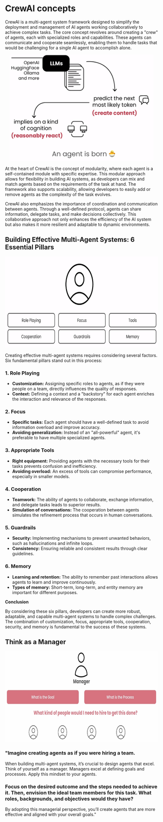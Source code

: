 # CrewAI concepts

CrewAI is a multi-agent system framework designed to simplify the deployment and management of AI agents working collaboratively to achieve complex tasks. The core concept revolves around creating a "crew" of agents, each with specialized roles and capabilities. These agents can communicate and cooperate seamlessly, enabling them to handle tasks that would be challenging for a single AI agent to accomplish alone.

<p align="center">
<img src="images/concept.png" height="350"> 
</p>

At the heart of CrewAI is the concept of modularity, where each agent is a self-contained module with specific expertise. This modular approach allows for flexibility in building AI systems, as developers can mix and match agents based on the requirements of the task at hand. The framework also supports scalability, allowing developers to easily add or remove agents as the complexity of the task evolves.

CrewAI also emphasizes the importance of coordination and communication between agents. Through a well-defined protocol, agents can share information, delegate tasks, and make decisions collectively. This collaborative approach not only enhances the efficiency of the AI system but also makes it more resilient and adaptable to dynamic environments.


## Building Effective Multi-Agent Systems: 6 Essential Pillars

<p align="center">
<img src="images/agents.png" height="300"> 
</p>

Creating effective multi-agent systems requires considering several factors. Six fundamental pillars stand out in this process:

### 1. Role Playing
* **Customization:** Assigning specific roles to agents, as if they were people on a team, directly influences the quality of responses.
* **Context:** Defining a context and a "backstory" for each agent enriches the interaction and relevance of the responses.

### 2. Focus
* **Specific tasks:** Each agent should have a well-defined task to avoid information overload and improve accuracy.
* **Avoiding generalization:** Instead of an "all-powerful" agent, it's preferable to have multiple specialized agents.

### 3. Appropriate Tools
* **Right equipment:** Providing agents with the necessary tools for their tasks prevents confusion and inefficiency.
* **Avoiding overload:** An excess of tools can compromise performance, especially in smaller models.

### 4. Cooperation
* **Teamwork:** The ability of agents to collaborate, exchange information, and delegate tasks leads to superior results.
* **Simulation of conversations:** The cooperation between agents simulates the refinement process that occurs in human conversations.

### 5. Guardrails
* **Security:** Implementing mechanisms to prevent unwanted behaviors, such as hallucinations and infinite loops.
* **Consistency:** Ensuring reliable and consistent results through clear guidelines.

### 6. Memory
* **Learning and retention:** The ability to remember past interactions allows agents to learn and improve continuously.
* **Types of memory:** Short-term, long-term, and entity memory are important for different purposes.

**Conclusion**

By considering these six pillars, developers can create more robust, adaptable, and capable multi-agent systems to handle complex challenges. The combination of customization, focus, appropriate tools, cooperation, security, and memory is fundamental to the success of these systems.


## Think as a Manager

<p align="center">
<img src="images/structure.jpg" height="300"> 
</p>

### **"Imagine creating agents as if you were hiring a team.** 

When building multi-agent systems, it’s crucial to design agents that excel. Think of yourself as a manager. Managers excel at defining goals and processes. Apply this mindset to your agents. 

### **Focus on the desired outcome and the steps needed to achieve it.** Then, envision the ideal team members for this task. What roles, backgrounds, and objectives would they have? 

By adopting this managerial perspective, you’ll create agents that are more effective and aligned with your overall goals." 
